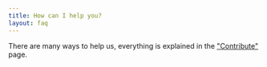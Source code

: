 ```yaml
---
title: How can I help you?
layout: faq
---
```


There are many ways to help us, everything is explained in the ["Contribute"](/en/page/contribute/) page.

